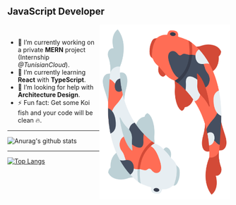 ## JavaScript Developer

<img src="https://github.com/BangaFlow/BangaFlow/blob/master/images/koi_fish.png" align="right" width="296" height="396"/>

<br/>

- 🔭 I’m currently working on a private **MERN** project (Internship *@TunisianCloud*).
- 🌱 I’m currently learning **React** with **TypeScript**.
- 🤔 I’m looking for help with **Architecture Design**.
- ⚡ Fun fact: Get some Koi fish and your code will be clean 🔥.

***

![Anurag's github stats](https://github-readme-stats.vercel.app/api?username=bangaflow&show_icons=true&theme=nord)

***

[![Top Langs](https://github-readme-stats.vercel.app/api/top-langs/?username=bangaflow&layout=compact&theme=nord)](https://github.com/anuraghazra/github-readme-stats)
